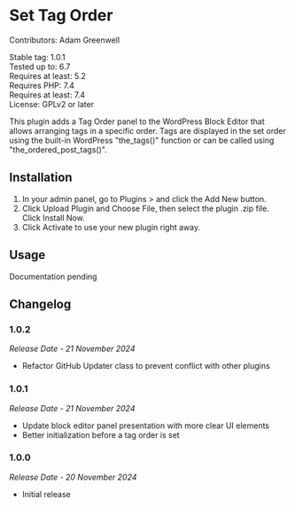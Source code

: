 # Set Tag Order #

Contributors: Adam Greenwell

Stable tag: 1.0.1 \
Tested up to: 6.7 \
Requires at least: 5.2 \
Requires PHP: 7.4 \
Requires at least: 7.4 \
License: GPLv2 or later

This plugin adds a Tag Order panel to the WordPress Block Editor that allows arranging tags in a specific order. Tags are
displayed in the set order using the built-in WordPress "the_tags()" function or can be called using
"the_ordered_post_tags()".

## Installation ##

1. In your admin panel, go to Plugins > and click the Add New button.
2. Click Upload Plugin and Choose File, then select the plugin .zip file. Click Install Now.
3. Click Activate to use your new plugin right away.


## Usage ##

Documentation pending

## Changelog ##

### 1.0.2 ###
*Release Date - 21 November 2024*

* Refactor GitHub Updater class to prevent conflict with other plugins

### 1.0.1 ###
*Release Date - 21 November 2024*

* Update block editor panel presentation with more clear UI elements
* Better initialization before a tag order is set

### 1.0.0 ###
*Release Date - 20 November 2024*

* Initial release